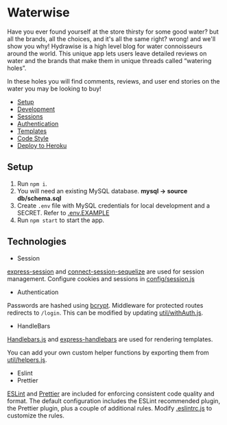 # Waterwise <!-- omit in toc -->

Have you ever found yourself at the store thirsty for some good water? but all the brands, all the choices, and it's all the same right? wrong! and we'll show you why! Hydrawise is a high level blog for water connoisseurs around the world. This unique app lets users leave detailed reviews on water and the brands that make them in unique threads called “watering holes”.

In these holes you will find comments, reviews, and user end stories on the water you may be looking to buy!

- [Setup](#setup)
- [Development](#development)
- [Sessions](#sessions)
- [Authentication](#authentication)
- [Templates](#templates)
- [Code Style](#code-style)
- [Deploy to Heroku](#deploy-to-heroku)

## Setup

1. Run `npm i`.
2. You will need an existing MySQL database. **mysql -> source db/schema.sql**
3. Create `.env` file with MySQL credentials for local development and a SECRET. Refer to [.env.EXAMPLE](./.env.EXAMPLE)
4. Run `npm start` to start the app.

## Technologies

- Session

[express-session](https://www.npmjs.com/package/express-session) and [connect-session-sequelize](https://www.npmjs.com/package/connect-session-sequelize) are used for session management. Configure cookies and sessions in [config/session.js](./config/session.js)

- Authentication

Passwords are hashed using [bcrypt](https://www.npmjs.com/package/bcrypt). Middleware for protected routes redirects to `/login`. This can be modified by updating [util/withAuth.js](./util/withAuth.js).

- HandleBars

[Handlebars.js](https://handlebarsjs.com/) and [express-handlebars](https://www.npmjs.com/package/express-handlebars) are used for rendering templates.

You can add your own custom helper functions by exporting them from [util/helpers.js](./util/helpers.js).

- Eslint
- Prettier

[ESLint](https://eslint.org/) and [Prettier](https://prettier.io/) are included for enforcing consistent code quality and format. The default configuration includes the ESLint recommended plugin, the Prettier plugin, plus a couple of additional rules. Modify [.eslintrc.js](./.eslintrc.json) to customize the rules.
